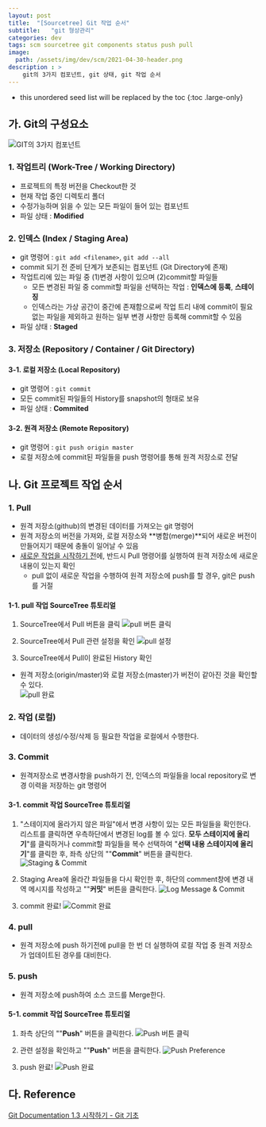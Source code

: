 ```yaml
---
layout: post
title:  "[Sourcetree] Git 작업 순서"
subtitle:   "git 형상관리"
categories: dev
tags: scm sourcetree git components status push pull
image:
  path: /assets/img/dev/scm/2021-04-30-header.png
description : >
    git의 3가지 컴포넌트, git 상태, git 작업 순서
---
```


<!--more-->
- this unordered seed list will be replaced by the toc
{:toc .large-only}

## 가. Git의 구성요소
![GIT의 3가지 컴포넌트](/assets/img/dev/scm/2021-04-30-git-status.png)

### 1. 작업트리 (Work-Tree / Working Directory)
- 프로젝트의 특정 버전을 Checkout한 것
- 현재 작업 중인 디렉토리 폴더   
- 수정가능하며 읽을 수 있는 모든 파일이 들어 있는 컴포넌트
- 파일 상태 : **Modified**

### 2. 인덱스 (Index / Staging Area)
- git 명령어 : `git add <filename>`, `git add --all`
- commit 되기 전 준비 단계가 보존되는 컴포넌트 (Git Directory에 존재)  
- 작업트리에 있는 파일 중 (1)변경 사항이 있으며 (2)commit할 파일들   
  - 모든 변경된 파일 중 commit할 파일을 선택하는 작업 : **인덱스에 등록**, **스테이징**
  - 인덱스라는 가상 공간이 중간에 존재함으로써 작업 트리 내에 commit이 필요없는 파일을 제외하고 원하는 일부 변경 사항만 등록해 commit할 수 있음
- 파일 상태 : **Staged**

### 3. 저장소 (Repository / Container / Git Directory)
#### 3-1. 로컬 저장소 (Local Repository)
- git 명령어 : `git commit`
- 모든 commit된 파일들의 History를 snapshot의 형태로 보유
- 파일 상태 : **Commited**

#### 3-2. 원격 저장소 (Remote Repository)
- git 명령어 : `git push origin master`
- 로컬 저장소에 commit된 파일들을 push 명령어를 통해 원격 저장소로 전달   

## 나. Git 프로젝트 작업 순서
### 1. Pull
- 원격 저장소(github)의 변경된 데이터를 가져오는 git 명령어
- 원격 저장소의 버전을 가져와, 로컬 저장소와 **병합(merge)**되어 새로운 버전이 만들어지기 때문에 충돌이 일어날 수 있음   
- <u>새로운 작업을 시작하기 전</u>에, 반드시 Pull 명령어를 실행하여 원격 저장소에 새로운 내용이 있는지 확인
  - pull 없이 새로운 작업을 수행하여 원격 저장소에 push를 할 경우, git은 push를 거절   

#### 1-1. pull 작업 SourceTree 튜토리얼
1. SourceTree에서 Pull 버튼을 클릭 
![pull 버튼 클릭](/assets/img/dev/scm/2021-04-30-pull-1.png)   

1. SourceTree에서 Pull 관련 설정을 확인 
![pull 설정](/assets/img/dev/scm/2021-04-30-pull-2.png)    

1. SourceTree에서 Pull이 완료된 History 확인
- 원격 저장소(origin/master)와 로컬 저장소(master)가 버전이 같아진 것을 확인할 수 있다.   
![pull 완료](/assets/img/dev/scm/2021-04-30-pull-3.png)    

### 2. 작업 (로컬)
- 데이터의 생성/수정/삭제 등 필요한 작업을 로컬에서 수행한다.

### 3. Commit
- 원격저장소로 변경사항을 push하기 전, 인덱스의 파일들을 local repository로 변경 이력을 저장하는 git 명령어
#### 3-1. commit 작업 SourceTree 튜토리얼
1. "스테이지에 올라가지 않은 파일"에서 변경 사항이 있는 모든 파일들을 확인한다. 리스트를 클릭하면 우측하단에서 변경된 log를 볼 수 있다. **모두 스테이지에 올리기**"를 클릭하거나 commit할 파일들을 복수 선택하여 "**선택 내용 스테이지에 올리기**"를 클릭한 후, 좌측 상단의 ""**Commit**" 버튼을 클릭한다.
![Staging & Commit](/assets/img/dev/scm/2021-04-30-commit-1.png)   

1. Staging Area에 올라간 파일들을 다시 확인한 후, 하단의 comment창에 변경 내역 메시지를 작성하고 ""**커밋**" 버튼을 클릭한다.
![Log Message & Commit](/assets/img/dev/scm/2021-04-30-commit-2.png)  

1. commit 완료!
![Commit 완료](/assets/img/dev/scm/2021-04-30-commit-3.png) 

### 4. pull
- 원격 저장소에 push 하기전에 pull을 한 번 더 실행하여 로컬 작업 중 원격 저장소가 업데이트된 경우를 대비한다.
  
### 5. push
- 원격 저장소에 push하여 소스 코드를 Merge한다.

#### 5-1. commit 작업 SourceTree 튜토리얼
1. 좌측 상단의 ""**Push**" 버튼을 클릭한다.
![Push 버튼 클릭](/assets/img/dev/scm/2021-04-30-push-1.png)   

1. 관련 설정을 확인하고 ""**Push**" 버튼을 클릭한다.
![Push Preference](/assets/img/dev/scm/2021-04-30-push-2.png)  

1. push 완료!
![Push 완료](/assets/img/dev/scm/2021-04-30-push-3.png) 


## 다. Reference
[Git Documentation 1.3 시작하기 - Git 기초](https://git-scm.com/book/ko/v2/%EC%8B%9C%EC%9E%91%ED%95%98%EA%B8%B0-Git-%EA%B8%B0%EC%B4%88)